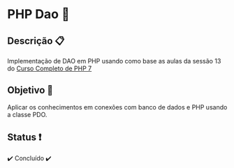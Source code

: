 # PHP Dao :floppy_disk:
## Descrição 📋
Implementação de DAO em PHP usando como base as aulas da sessão 13 do [Curso Completo de PHP 7](https://www.udemy.com/course/curso-php-7-online/)
## Objetivo :triangular_flag_on_post:
Aplicar os conhecimentos em conexões com banco de dados e PHP usando a classe PDO.
## Status ❗
:heavy_check_mark: Concluído :heavy_check_mark:
